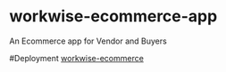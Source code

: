 # workwise-ecommerce-app
An Ecommerce app for Vendor and Buyers

#Deployment
[workwise-ecommerce](https://workwise-ecommerce-afqz2npfi-oms-projects-3a2df109.vercel.app)
